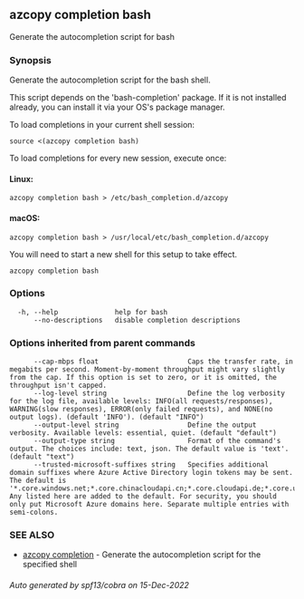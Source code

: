 ## azcopy completion bash

Generate the autocompletion script for bash

### Synopsis

Generate the autocompletion script for the bash shell.

This script depends on the 'bash-completion' package.
If it is not installed already, you can install it via your OS's package manager.

To load completions in your current shell session:

	source <(azcopy completion bash)

To load completions for every new session, execute once:

#### Linux:

	azcopy completion bash > /etc/bash_completion.d/azcopy

#### macOS:

	azcopy completion bash > /usr/local/etc/bash_completion.d/azcopy

You will need to start a new shell for this setup to take effect.


```
azcopy completion bash
```

### Options

```
  -h, --help              help for bash
      --no-descriptions   disable completion descriptions
```

### Options inherited from parent commands

```
      --cap-mbps float                      Caps the transfer rate, in megabits per second. Moment-by-moment throughput might vary slightly from the cap. If this option is set to zero, or it is omitted, the throughput isn't capped.
      --log-level string                    Define the log verbosity for the log file, available levels: INFO(all requests/responses), WARNING(slow responses), ERROR(only failed requests), and NONE(no output logs). (default 'INFO'). (default "INFO")
      --output-level string                 Define the output verbosity. Available levels: essential, quiet. (default "default")
      --output-type string                  Format of the command's output. The choices include: text, json. The default value is 'text'. (default "text")
      --trusted-microsoft-suffixes string   Specifies additional domain suffixes where Azure Active Directory login tokens may be sent.  The default is '*.core.windows.net;*.core.chinacloudapi.cn;*.core.cloudapi.de;*.core.usgovcloudapi.net;*.storage.azure.net'. Any listed here are added to the default. For security, you should only put Microsoft Azure domains here. Separate multiple entries with semi-colons.
```

### SEE ALSO

* [azcopy completion](azcopy_completion.md)	 - Generate the autocompletion script for the specified shell

###### Auto generated by spf13/cobra on 15-Dec-2022
